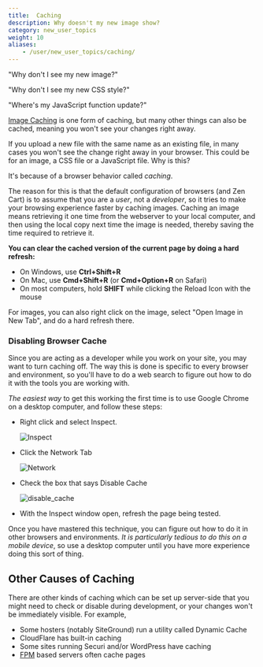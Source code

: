 ```yaml
---
title:  Caching 
description: Why doesn't my new image show?
category: new_user_topics
weight: 10
aliases:
    - /user/new_user_topics/caching/
---
```


"Why don't I see my new image?"

"Why don't I see my new CSS style?" 

"Where's my JavaScript function update?" 

[Image Caching](/user/new_user_topics/change_header_logo/#image-caching) is one form of caching, but many other things can also be cached, meaning you won't see your changes right away. 

If you upload a new file with the same name as an existing file, in many cases you won't see the change right away in your browser.  This could be for an image, a CSS file or a JavaScript file.  Why is this? 

It's because of a browser behavior called _caching_.  

The reason for this is that the default configuration of browsers (and Zen Cart) is to assume that you are a _user_, not a _developer_, so it tries to make your browsing experience faster by caching images.  Caching an image means retrieving it one time from the webserver to your local computer, and then using the local copy next time the image is needed, thereby saving the time required to retrieve it.

**You can clear the cached version of the current page by doing a hard refresh:**

- On Windows, use  **Ctrl+Shift+R** 
- On Mac, use **Cmd+Shift+R** (or **Cmd+Option+R** on Safari)
- On most computers, hold **SHIFT** while clicking the Reload Icon with the mouse

For images, you can also right click on the image, select "Open Image in New Tab",  and do a hard refresh there. 


### Disabling Browser Cache

Since you are acting as a developer while you work on your site, you may want to turn caching off.  The way this is done is specific to every browser and environment, so you'll have to do a web search to figure out how to do it with the tools you are working with.  

_The easiest way_ to get this working the first time is to use Google Chrome on a desktop computer, and follow these steps: 

- Right click and select Inspect. 

	![Inspect](/images/browser_inspect.png)

- Click the Network Tab

	![Network](/images/browser_network.png)

- Check the box that says Disable Cache

	![disable_cache](/images/browser_disable_cache.png)

- With the Inspect window open, refresh the page being tested.

Once you have mastered this technique, you can figure out how to do it in other browsers and environments.  _It is particularly tedious to do this on a mobile device_, so use a desktop computer until you have more experience doing this sort of thing. 

## Other Causes of Caching 

There are other kinds of caching which can be set up server-side that you might need to check or disable during development, or your changes won't be immediately visible.  For example, 

- Some hosters (notably SiteGround) run a utility called Dynamic Cache
- CloudFlare has built-in caching 
- Some sites running Securi and/or WordPress have caching 
- [FPM](/user/running/fpm) based servers often cache pages

